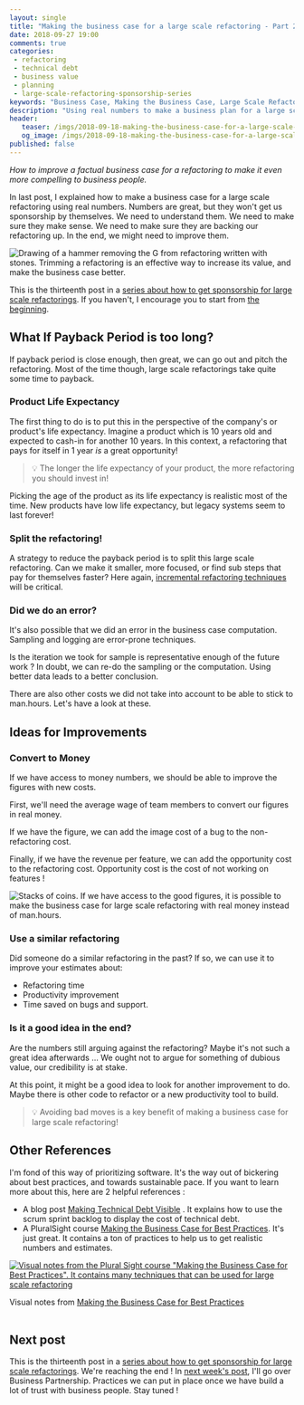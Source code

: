 ```yaml
---
layout: single
title: "Making the business case for a large scale refactoring - Part 2"
date: 2018-09-27 19:00
comments: true
categories: 
 - refactoring
 - technical debt
 - business value
 - planning
 - large-scale-refactoring-sponsorship-series
keywords: "Business Case, Making the Business Case, Large Scale Refactoring, refactoring large software projects, refactoring large software systems, refactoring large code base, refactoring in large software projects"
description: "Using real numbers to make a business plan for a large scale refactoring is only the first step. Here are techniques to make the business plan more compelling. Not only will they improve the numbers, but some also increase the value of the refactoring!"
header:
   teaser: /imgs/2018-09-18-making-the-business-case-for-a-large-scale-refactoring-part-2/refactoring-trim-teaser.jpeg
   og_image: /imgs/2018-09-18-making-the-business-case-for-a-large-scale-refactoring-part-2/refactoring-trim-og.jpeg
published: false
---
```

_How to improve a factual business case for a refactoring to make it even more compelling to business people._ 

In last post, I explained how to make a business case for a large scale refactoring using real numbers. Numbers are great, but they won't get us sponsorship by themselves. We need to understand them. We need to make sure they make sense. We need to make sure they are backing our refactoring up. In the end, we might need to improve them.

![Drawing of a hammer removing the G from refactoring written with stones. Trimming a refactoring is an effective way to increase its value, and make the business case better.]({{site.url}}{{site.baseurl}}/imgs/2018-09-18-making-the-business-case-for-a-large-scale-refactoring-part-2/refactoring-trim-teaser.jpeg)

This is the thirteenth post in a [series about how to get sponsorship for large scale refactorings]({{site.baseurl}}/categories/#large-scale-refactoring-sponsorship-series). If you haven't, I encourage you to start from [the beginning](/how-to-convince-your-business-to-sponsor-a-large-scale-refactoring/).

## What If Payback Period is too long?

If payback period is close enough, then great, we can go out and pitch the refactoring. Most of the time though, large scale refactorings take quite some time to payback.

### Product Life Expectancy

The first thing to do is to put this in the perspective of the company's or product's life expectancy. Imagine a product which is 10 years old and expected to cash-in for another 10 years. In this context, a refactoring that pays for itself in 1 year _is_ a great opportunity!

> 💡 The longer the life expectancy of your product, the more refactoring you should invest in!

Picking the age of the product as its life expectancy is realistic most of the time. New products have low life expectancy, but legacy systems seem to last forever!

### Split the refactoring!

A strategy to reduce the payback period is to split this large scale refactoring. Can we make it smaller, more focused, or find sub steps that pay for themselves faster? Here again, [incremental refactoring techniques]({{site.baseurl}}/categories/#incremental-software-development) will be critical.

### Did we do an error?

It's also possible that we did an error in the business case computation. Sampling and logging are error-prone techniques.

Is the iteration we took for sample is representative enough of the future work ? In doubt, we can re-do the sampling or the computation. Using better data leads to a better conclusion.

There are also other costs we did not take into account to be able to stick to man.hours. Let's have a look at these.

## Ideas for Improvements

### Convert to Money

If we have access to money numbers, we should be able to improve the figures with new costs.

First, we'll need the average wage of team members to convert our figures in real money.

If we have the figure, we can add the image cost of a bug to the non-refactoring cost.

Finally, if we have the revenue per feature, we can add the opportunity cost to the refactoring cost. Opportunity cost is the cost of not working on features !

![Stacks of coins. If we have access to the good figures, it is possible to make the business case for large scale refactoring with real money instead of man.hours.]({{site.url}}{{site.baseurl}}/imgs/2018-09-18-making-the-business-case-for-a-large-scale-refactoring-part-2/money.jpg)

### Use a similar refactoring

Did someone do a similar refactoring in the past? If so, we can use it to improve your estimates about:

*   Refactoring time
*   Productivity improvement
*   Time saved on bugs and support.

### Is it a good idea in the end?

Are the numbers still arguing against the refactoring? Maybe it's not such a great idea afterwards ... We ought not to argue for something of dubious value, our credibility is at stake.

At this point, it might be a good idea to look for another improvement to do. Maybe there is other code to refactor or a new productivity tool to build.

> 💡 Avoiding bad moves is a key benefit of making a business case for large scale refactoring!

## Other References

I'm fond of this way of prioritizing software. It's the way out of bickering about best practices, and towards sustainable pace. If you want to learn more about this, here are 2 helpful references :

*   A blog post [Making Technical Debt Visible](https://www.scrum.org/resources/blog/making-tech-debt-visible) . It explains how to use the scrum sprint backlog to display the cost of technical debt.
*   A PluralSight course [Making the Business Case for Best Practices](https://www.pluralsight.com/courses/making-business-case-for-best-practices). It's just great. It contains a ton of practices to help us to get realistic numbers and estimates.

[![Visual notes from the Plural Sight course "Making the Business Case for Best Practices". It contains many techniques that can be used for large scale refactoring]({{site.url}}{{site.baseurl}}/imgs/2018-09-18-making-the-business-case-for-a-large-scale-refactoring-part-2/making-the-business-case-small.jpg)]({{site.url}}/imgs/2018-09-18-making-the-business-case-for-a-large-scale-refactoring-part-2/making-the-business-case.jpg)<div class="image-credits">Visual notes from <a href="https://www.pluralsight.com/courses/making-business-case-for-best-practices">Making the Business Case for Best Practices</a></div><br>

## Next post

This is the thirteenth post in a [series about how to get sponsorship for large scale refactorings]({{site.baseurl}}/categories/#large-scale-refactoring-sponsorship-series). We're reaching the end ! In [next week's post](http://eepurl.com/dxKE95), I'll go over Business Partnership. Practices we can put in place once we have build a lot of trust with business people. Stay tuned !
